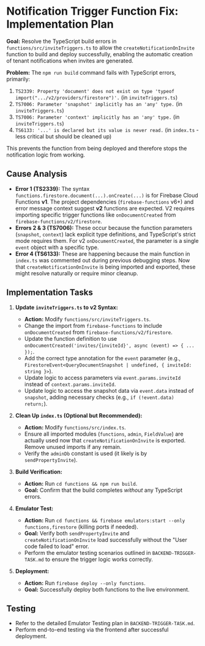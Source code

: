 # Notification Trigger Function Fix: Implementation Plan

**Goal:** Resolve the TypeScript build errors in `functions/src/inviteTriggers.ts` to allow the `createNotificationOnInvite` function to build and deploy successfully, enabling the automatic creation of tenant notifications when invites are generated.

**Problem:** The `npm run build` command fails with TypeScript errors, primarily:

1.  `TS2339: Property 'document' does not exist on type 'typeof import(".../v2/providers/firestore")'.` (in `inviteTriggers.ts`)
2.  `TS7006: Parameter 'snapshot' implicitly has an 'any' type.` (in `inviteTriggers.ts`)
3.  `TS7006: Parameter 'context' implicitly has an 'any' type.` (in `inviteTriggers.ts`)
4.  `TS6133: '...' is declared but its value is never read.` (in `index.ts` - less critical but should be cleaned up)

This prevents the function from being deployed and therefore stops the notification logic from working.

## Cause Analysis

*   **Error 1 (TS2339):** The syntax `functions.firestore.document(...).onCreate(...)` is for Firebase Cloud Functions **v1**. The project dependencies (`firebase-functions` v6+) and error message context suggest **v2** functions are expected. V2 requires importing specific trigger functions like `onDocumentCreated` from `firebase-functions/v2/firestore`.
*   **Errors 2 & 3 (TS7006):** These occur because the function parameters (`snapshot`, `context`) lack explicit type definitions, and TypeScript's strict mode requires them. For v2 `onDocumentCreated`, the parameter is a single `event` object with a specific type.
*   **Error 4 (TS6133):** These are happening because the main function in `index.ts` was commented out during previous debugging steps. Now that `createNotificationOnInvite` is being imported and exported, these might resolve naturally or require minor cleanup.

## Implementation Tasks

1.  **Update `inviteTriggers.ts` to v2 Syntax:**
    *   **Action:** Modify `functions/src/inviteTriggers.ts`.
    *   Change the import from `firebase-functions` to include `onDocumentCreated` from `firebase-functions/v2/firestore`.
    *   Update the function definition to use `onDocumentCreated('invites/{inviteId}', async (event) => { ... });`.
    *   Add the correct type annotation for the `event` parameter (e.g., `FirestoreEvent<QueryDocumentSnapshot | undefined, { inviteId: string }>`).
    *   Update logic to access parameters via `event.params.inviteId` instead of `context.params.inviteId`.
    *   Update logic to access the snapshot data via `event.data` instead of `snapshot`, adding necessary checks (e.g., `if (!event.data) return;`).

2.  **Clean Up `index.ts` (Optional but Recommended):**
    *   **Action:** Modify `functions/src/index.ts`.
    *   Ensure all imported modules (`functions`, `admin`, `FieldValue`) are actually used now that `createNotificationOnInvite` is exported. Remove unused imports if any remain.
    *   Verify the `adminDb` constant is used (it likely is by `sendPropertyInvite`).

3.  **Build Verification:**
    *   **Action:** Run `cd functions && npm run build`.
    *   **Goal:** Confirm that the build completes *without* any TypeScript errors.

4.  **Emulator Test:**
    *   **Action:** Run `cd functions && firebase emulators:start --only functions,firestore` (killing ports if needed).
    *   **Goal:** Verify both `sendPropertyInvite` and `createNotificationOnInvite` load successfully without the "User code failed to load" error.
    *   Perform the emulator testing scenarios outlined in `BACKEND-TRIGGER-TASK.md` to ensure the trigger logic works correctly.

5.  **Deployment:**
    *   **Action:** Run `firebase deploy --only functions`.
    *   **Goal:** Successfully deploy both functions to the live environment.

## Testing

*   Refer to the detailed Emulator Testing plan in `BACKEND-TRIGGER-TASK.md`.
*   Perform end-to-end testing via the frontend after successful deployment. 